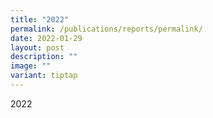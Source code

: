 ```yaml
---
title: "2022"
permalink: /publications/reports/permalink/
date: 2022-01-29
layout: post
description: ""
image: ""
variant: tiptap
---
```

<p>2022</p>